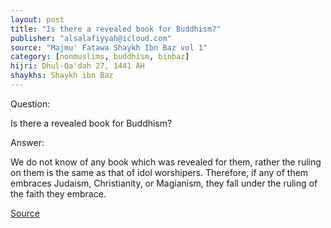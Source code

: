 ```yaml
---
layout: post
title: "Is there a revealed book for Buddhism?"
publisher: "alsalafiyyah@icloud.com"
source: "Majmu' Fatawa Shaykh Ibn Baz vol 1"
category: [nonmuslims, buddhism, binbaz]
hijri: Dhul-Qa'dah 27, 1441 AH
shaykhs: Shaykh ibn Baz
---
```


Question:

Is there a revealed book for Buddhism?

Answer:

We do not know of any book which was revealed for them, rather the ruling on them is the same as that of idol worshipers. Therefore, if any of them embraces Judaism, Christianity, or Magianism, they fall under the ruling of the faith they embrace.

<a href="https://binbaz.org.sa/fatwas/31/%D8%A7%D9%84%D8%A7%D8%AC%D8%A7%D8%A8%D8%A9-%D8%B9%D9%86-%D8%B3%D9%88%D8%A7%D9%84-%D8%AD%D9%88%D9%84-%D8%A7%D9%84%D8%A8%D9%88%D8%B0%D9%8A%D8%A9" target="_blank">Source</a>
